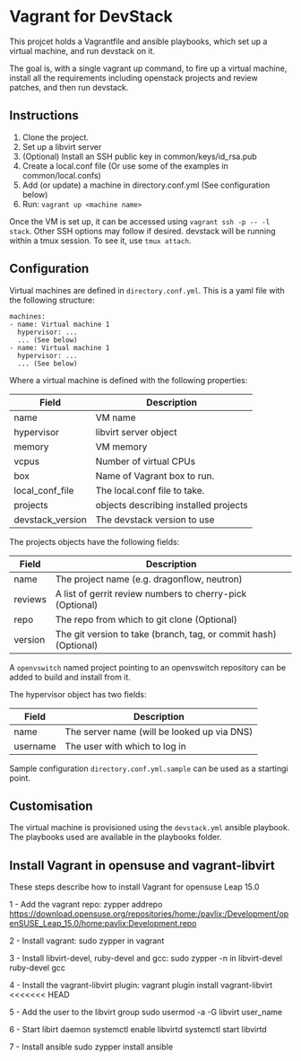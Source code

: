 # Vagrant for DevStack

This projcet holds a Vagrantfile and ansible playbooks, which set up a virtual
machine, and run devstack on it.

The goal is, with a single vagrant up command, to fire up a virtual machine,
install all the requirements including openstack projects and review patches,
and then run devstack.

## Instructions

1. Clone the project.
2. Set up a libvirt server
3. (Optional) Install an SSH public key in common/keys/id_rsa.pub
4. Create a local.conf file (Or use some of the examples in common/local.confs)
5. Add (or update) a machine in directory.conf.yml (See configuration below)
6. Run: `vagrant up <machine name>`

Once the VM is set up, it can be accessed using `vagrant ssh -p --
-l stack`.  Other SSH options may follow if desired. devstack will be
running within a tmux session. To see it, use `tmux attach`.

## Configuration

Virtual machines are defined in `directory.conf.yml`. This is a yaml file with
the following structure:


```
machines:
- name: Virtual machine 1
  hypervisor: ...
  ... (See below)
- name: Virtual machine 1
  hypervisor: ...
  ... (See below)
```

Where a virtual machine is defined with the following properties:

| Field             | Description                            |
| ----------------- | -------------------------------------- |
| name              | VM name                                |
| hypervisor        | libvirt server object                  |
| memory            | VM memory                              |
| vcpus             | Number of virtual CPUs                 |
| box               | Name of Vagrant box to run.            |
| local_conf_file   | The local.conf file to take.           |
| projects          | objects describing installed projects  |
| devstack_version  | The devstack version to use            |

The projects objects have the following fields:

| Field    | Description                                                       |
| -------- | ----------------------------------------------------------------- |
| name     | The project name (e.g. dragonflow, neutron)                       |
| reviews  | A list of gerrit review numbers to cherry-pick (Optional)         |
| repo     | The repo from which to git clone (Optional)                       |
| version  | The git version to take (branch, tag, or commit hash) (Optional)  |

A `openvswitch` named project pointing to an openvswitch repository can be
added to build and install from it.

The hypervisor object has two fields:

| Field     | Description                                  |
| --------- | -------------------------------------------- |
| name      | The server name (will be looked up via DNS)  |
| username  | The user with which to log in                |

Sample configuration `directory.conf.yml.sample` can be used as a startingi
point.

## Customisation

The virtual machine is provisioned using the `devstack.yml` ansible playbook.
The playbooks used are available in the playbooks folder.


## Install Vagrant in opensuse and vagrant-libvirt

These steps describe how to install Vagrant for opensuse Leap 15.0

1 - Add the vagrant repo:
zypper addrepo https://download.opensuse.org/repositories/home:/pavlix:/Development/openSUSE_Leap_15.0/home:pavlix:Development.repo

2 - Install vagrant:
sudo zypper in vagrant

3 - Install libvirt-devel, ruby-devel and gcc:
sudo zypper -n in libvirt-devel ruby-devel gcc

4 - Install the vagrant-libvirt plugin:
vagrant plugin install vagrant-libvirt
<<<<<<< HEAD

5 - Add the user to the libvirt group
sudo usermod -a -G libvirt user_name

6 - Start libirt daemon
systemctl enable libvirtd
systemctl start libvirtd

7 - Install ansible
sudo zypper install ansible
